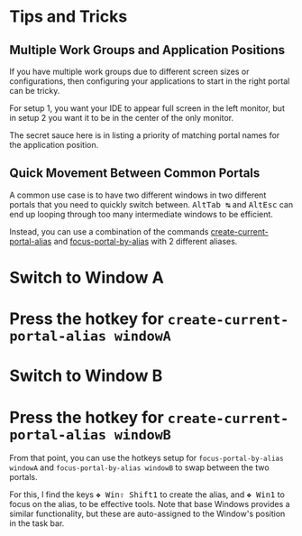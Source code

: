 # Tips and Tricks

## Multiple Work Groups and Application Positions

If you have multiple work groups due to different screen sizes or
configurations, then configuring your applications to start in the right
portal can be tricky.

For setup 1, you want your IDE to appear full screen in the left monitor,
but in setup 2 you want it to be in the center of the only monitor.

The secret sauce here is in listing a priority of matching portal names
for the application position.


## Quick Movement Between Common Portals

A common use case is to have two different windows in two different
portals that you need to quickly switch between.
<kbd>Alt</kbd><kbd>Tab &#x21b9;</kbd> and <kbd>Alt</kbd><kbd>Esc</kbd> can
end up looping through too many intermediate windows to be efficient.

Instead, you can use a combination of the commands
[create-current-portal-alias](user-commands.md#create-current-portal-alias-alias_name)
and [focus-portal-by-alias](user-commands.md#focus-portal-by-alias-alias_name)
with 2 different aliases.

# Switch to Window A
# Press the hotkey for `create-current-portal-alias windowA`
# Switch to Window B
# Press the hotkey for `create-current-portal-alias windowB`

From that point, you can use the hotkeys setup for
`focus-portal-by-alias windowA` and `focus-portal-by-alias windowB` to swap
between the two portals.

For this, I find the keys
<kbd>&#x2756; Win</kbd><kbd>&#x21e7; Shift</kbd><kbd>1</kbd> to create the
alias, and <kbd>&#x2756; Win</kbd><kbd>1</kbd> to focus on the alias,
to be effective tools.  Note that base Windows provides a similar
functionality, but these are auto-assigned to the Window's position in the
task bar.
